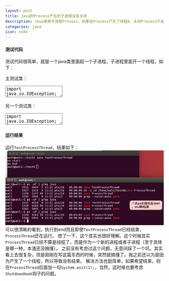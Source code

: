 ```yaml
---
layout: post
title: Java的Process产生的子进程没有关闭
description: Java使用子进程Process，如果在Process产生了线程A，关闭Process不会关闭A
categories: java
icon: code
---
```

#### 测试代码 ####

测试代码很简单，就是一个java类里面起一个子进程，子进程里面开一个线程，如下：

主测试类：

<div class="article_content">
<textarea name="dp-code" class="java" >
import java.io.IOException;
import java.util.concurrent.TimeUnit;

public class TestProcessThread {

    public static void main(String[] args) throws InterruptedException {
        Runtime r = Runtime.getRuntime();
        Process process = null;
        try {
            System.out.println("ex start");
            process = r.exec(new String[]{"sh", "-c", "cd /home/wait/test&&java ProcessThread"});
            process.waitFor(60, TimeUnit.SECONDS);
        } catch (IOException e) {
            e.printStackTrace();
        } finally {
            if (process != null) {
                process.destroy();
            }
        }
        System.out.println("ex end");
        Thread.sleep(1000 * 60 * 2);
    }
}
</textarea>
</div>

另一个测试类：

<div class="article_content">
<textarea name="dp-code" class="java" >
import java.io.IOException;
import java.nio.file.Files;
import java.nio.file.Paths;
import java.nio.file.StandardOpenOption;

public class ProcessThread {

    public static void main(String[] args) throws IOException, InterruptedException {
        Files.write(Paths.get("/home/wait/", "abc.txt"), "start".getBytes(), StandardOpenOption.CREATE, StandardOpenOption.APPEND);
        new Thread(new Runnable() {
            private long last;

            @Override
            public void run() {
                while (true) {
                    if (System.currentTimeMillis() > last) {
                        try {
                            Files.write(Paths.get("/home/wait/", "abc.txt"), "sleep\n".getBytes(), StandardOpenOption.APPEND);
                        } catch (IOException e) {
                            e.printStackTrace();
                        }
                    }
                    last = System.currentTimeMillis() + 1000 * 60;
                }
            }
        }).start();
        Thread.sleep(2000);
        Files.write(Paths.get("/home/wait/", "abc.txt"), "end".getBytes(), StandardOpenOption.APPEND);
    }
}
</textarea>
</div>

#### 运行结果 ####
运行<code>TestProcessThread</code>，结果如下：
<img src="/images/20161007/test-process-result-1.jpg" alt="TestProcessThread运行结果"/>
可以很清晰的看到，执行到end而且即使<code>TestProcessThread</code>已经结束，<code>ProcessThread</code>还在运行。
想了一下，这个其实也很好理解。这个时候其实<code>ProcessThread</code>已经不算是线程了，而是作为一个新的进程或者子进程（至于具体是哪一种，本渣还没搞懂）。
之前没有考虑过这个问题，无意间踩了一个坑。其实看上去很复杂，但是刚刚在写这篇东西的时候，突然就搞懂了。我之前还以为是因为产生了一个线程，所以导致没有结束。
解决方法也挺简单，如果希望结束，则在<code>ProcessThread</code>后面加一句<code>System.exit(1);</code>，当然，这时候也要考虑<code>ShutdownHook</code>钩子的问题。